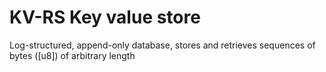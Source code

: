 # KV-RS Key value store

Log-structured, append-only database, stores and retrieves sequences
of bytes ([u8]) of arbitrary length